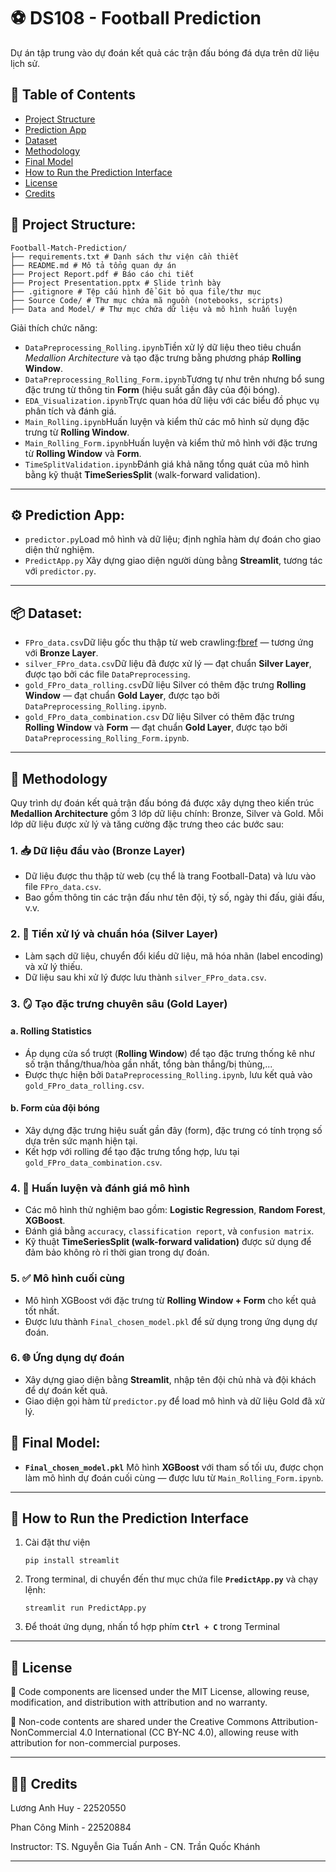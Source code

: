 # ⚽ DS108 - Football Prediction

Dự án tập trung vào dự đoán kết quả các trận đấu bóng đá dựa trên dữ liệu lịch sử.

## 📌 Table of Contents

- [Project Structure](#project-structure)
- [Prediction App](#prediction-app)
- [Dataset](#dataset)
- [Methodology](#methodology)
- [Final Model](#final-model)
- [How to Run the Prediction Interface](#how-to-run-the-prediction-interface)
- [License](#license)
- [Credits](#credits)

## 📁 Project Structure:

```
Football-Match-Prediction/
├── requirements.txt # Danh sách thư viện cần thiết
├── README.md # Mô tả tổng quan dự án
├── Project Report.pdf # Báo cáo chi tiết
├── Project Presentation.pptx # Slide trình bày
├── .gitignore # Tệp cấu hình để Git bỏ qua file/thư mục
├── Source Code/ # Thư mục chứa mã nguồn (notebooks, scripts)
├── Data and Model/ # Thư mục chứa dữ liệu và mô hình huấn luyện
```

Giải thích chức năng:
- `DataPreprocessing_Rolling.ipynb`Tiền xử lý dữ liệu theo tiêu chuẩn *Medallion Architecture* và tạo đặc trưng bằng phương pháp **Rolling Window**.
- `DataPreprocessing_Rolling_Form.ipynb`Tương tự như trên nhưng bổ sung đặc trưng từ thông tin **Form** (hiệu suất gần đây của đội bóng).
- `EDA_Visualization.ipynb`Trực quan hóa dữ liệu với các biểu đồ phục vụ phân tích và đánh giá.
- `Main_Rolling.ipynb`Huấn luyện và kiểm thử các mô hình sử dụng đặc trưng từ **Rolling Window**.
- `Main_Rolling_Form.ipynb`Huấn luyện và kiểm thử mô hình với đặc trưng từ **Rolling Window** và **Form**.
- `TimeSplitValidation.ipynb`Đánh giá khả năng tổng quát của mô hình bằng kỹ thuật **TimeSeriesSplit** (walk-forward validation).

---

## ⚙️ Prediction App:

- `predictor.py`Load mô hình và dữ liệu; định nghĩa hàm dự đoán cho giao diện thử nghiệm.
- `PredictApp.py`
  Xây dựng giao diện người dùng bằng **Streamlit**, tương tác với `predictor.py`.

---

## 📦 Dataset:

- `FPro_data.csv`Dữ liệu gốc thu thập từ web crawling:[fbref](https://fbref.com/en/) — tương ứng với **Bronze Layer**.
- `silver_FPro_data.csv`Dữ liệu đã được xử lý — đạt chuẩn **Silver Layer**, được tạo bởi các file `DataPreprocessing`.
- `gold_FPro_data_rolling.csv`Dữ liệu Silver có thêm đặc trưng **Rolling Window** — đạt chuẩn **Gold Layer**, được tạo bởi `DataPreprocessing_Rolling.ipynb`.
- `gold_FPro_data_combination.csv`
  Dữ liệu Silver có thêm đặc trưng **Rolling Window** và **Form** — đạt chuẩn **Gold Layer**, được tạo bởi `DataPreprocessing_Rolling_Form.ipynb`.

---

## 🧠 Methodology

Quy trình dự đoán kết quả trận đấu bóng đá được xây dựng theo kiến trúc **Medallion Architecture** gồm 3 lớp dữ liệu chính: Bronze, Silver và Gold. Mỗi lớp dữ liệu được xử lý và tăng cường đặc trưng theo các bước sau:

### 1. 📥 Dữ liệu đầu vào (Bronze Layer)
- Dữ liệu được thu thập từ web (cụ thể là trang Football-Data) và lưu vào file `FPro_data.csv`.
- Bao gồm thông tin các trận đấu như tên đội, tỷ số, ngày thi đấu, giải đấu, v.v.

### 2. 🔧 Tiền xử lý và chuẩn hóa (Silver Layer)
- Làm sạch dữ liệu, chuyển đổi kiểu dữ liệu, mã hóa nhãn (label encoding) và xử lý thiếu.
- Dữ liệu sau khi xử lý được lưu thành `silver_FPro_data.csv`.

### 3. 🪞 Tạo đặc trưng chuyên sâu (Gold Layer)
#### a. Rolling Statistics
- Áp dụng cửa sổ trượt (**Rolling Window**) để tạo đặc trưng thống kê như số trận thắng/thua/hòa gần nhất, tổng bàn thắng/bị thủng,...
- Được thực hiện bởi `DataPreprocessing_Rolling.ipynb`, lưu kết quả vào `gold_FPro_data_rolling.csv`.

#### b. Form của đội bóng
- Xây dựng đặc trưng hiệu suất gần đây (form), đặc trưng có tính trọng số dựa trên sức mạnh hiện tại.
- Kết hợp với rolling để tạo đặc trưng tổng hợp, lưu tại `gold_FPro_data_combination.csv`.

### 4. 🤖 Huấn luyện và đánh giá mô hình
- Các mô hình thử nghiệm bao gồm: **Logistic Regression**, **Random Forest**, **XGBoost**.
- Đánh giá bằng `accuracy`, `classification report`, và `confusion matrix`.
- Kỹ thuật **TimeSeriesSplit (walk-forward validation)** được sử dụng để đảm bảo không rò rỉ thời gian trong dự đoán.

### 5. ✅ Mô hình cuối cùng
- Mô hình XGBoost với đặc trưng từ **Rolling Window + Form** cho kết quả tốt nhất.
- Được lưu thành `Final_chosen_model.pkl` để sử dụng trong ứng dụng dự đoán.

### 6. 🌐 Ứng dụng dự đoán
- Xây dựng giao diện bằng **Streamlit**, nhập tên đội chủ nhà và đội khách để dự đoán kết quả.
- Giao diện gọi hàm từ `predictor.py` để load mô hình và dữ liệu Gold đã xử lý.


## 🤖 Final Model:

- **`Final_chosen_model.pkl`**
  Mô hình **XGBoost** với tham số tối ưu, được chọn làm mô hình dự đoán cuối cùng — được lưu từ `Main_Rolling_Form.ipynb`.

---

## 🚀 How to Run the Prediction Interface

1. Cài đặt thư viện
   ```
   pip install streamlit
   ```
2. Trong terminal, di chuyển đến thư mục chứa file **`PredictApp.py`** và chạy lệnh:
   ```
   streamlit run PredictApp.py
   ```
3. Để thoát ứng dụng, nhấn tổ hợp phím **`Ctrl + C`** trong Terminal

--- 

## 📄 License
📌 Code components are licensed under the MIT License, allowing reuse, modification, and distribution with attribution and no warranty.

📎 Non-code contents are shared under the Creative Commons Attribution-NonCommercial 4.0 International (CC BY-NC 4.0), allowing reuse with attribution for non-commercial purposes.

---

## 👨‍🏫 Credits

Lương Anh Huy - 22520550

Phan Công Minh - 22520884

Instructor: TS. Nguyễn Gia Tuấn Anh - CN. Trần Quốc Khánh

---

